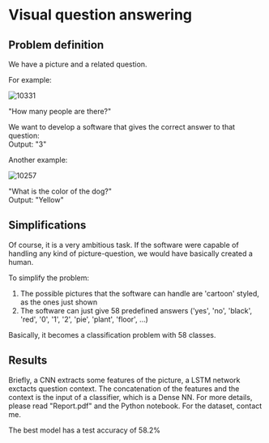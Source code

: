 # Visual question answering

## Problem definition 
We have a picture and a related question.

For example:

![10331](https://user-images.githubusercontent.com/92381157/137201546-8c937b6d-43a4-46c8-8f02-5c1e98fda089.png)

"How many people are there?"

We want to develop a software that gives the correct answer to that question:  
Output: "3"

Another example:

![10257](https://user-images.githubusercontent.com/92381157/137201832-2318bff9-5334-49df-8649-1a79a2bbb192.png)

"What is the color of the dog?"  
Output: "Yellow"

## Simplifications  
Of course, it is a very ambitious task. If the software were capable of handling any kind of picture-question, we would have basically created a human. 

To simplify the problem:
1. The possible pictures that the software can handle are 'cartoon' styled, as the ones just shown
2. The software can just give 58 predefined answers ('yes', 'no', 'black', 'red', '0', '1', '2', 'pie', 'plant', 'floor', ...)

Basically, it becomes a classification problem with 58 classes.

## Results
Briefly, a CNN extracts some features of the picture, a LSTM network exctacts question context. The concatenation of the features and the context is the input of a classifier, which is a Dense NN. For more details, please read "Report.pdf" and the Python notebook. For the dataset, contact me.  

The best model has a test accuracy of 58.2%



